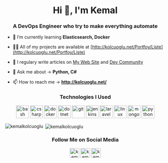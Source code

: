 <h1 align="center">Hi 👋, I'm Kemal</h1>
<h3 align="center">A DevOps Engineer who try to make everything automate</h3>


- 🌱 I’m currently learning **Elasticsearch, Docker**

- 👨‍💻 All of my projects are available at [http://kolcuoglu.net/Portfoy/Liste](http://kolcuoglu.net/Portfoy/Liste)

- 📝 I regulary write articles on [My Web Site](http://kolcuoglu.net/Blog/Liste) and [Dev Community](https://dev.to/kemalkolcuoglu/elasticsearch-snapshots-feature-2m81)

- 💬 Ask me about -> **Python, C#**

- 📫 How to reach me -> **http://kolcuoglu.net/**

<h3 align="center">Technologies I Used</h3>

<p align="center"><img src="https://www.vectorlogo.zone/logos/gnu_bash/gnu_bash-icon.svg" alt="bash" width="40" height="40"/> <img src="https://devicons.github.io/devicon/devicon.git/icons/csharp/csharp-original.svg" alt="csharp" width="40" height="40"/> <img src="https://devicons.github.io/devicon/devicon.git/icons/docker/docker-original-wordmark.svg" alt="docker" width="40" height="40"/> <img src="https://devicons.github.io/devicon/devicon.git/icons/dot-net/dot-net-original-wordmark.svg" alt="dotnet" width="40" height="40"/> <img src="https://www.vectorlogo.zone/logos/git-scm/git-scm-icon.svg" alt="git" width="40" height="40"/> <img src="https://www.vectorlogo.zone/logos/jenkins/jenkins-icon.svg" alt="jenkins" width="40" height="40"/> <img src="https://devicons.github.io/devicon/devicon.git/icons/laravel/laravel-plain-wordmark.svg" alt="laravel" width="40" height="40"/> <img src="https://devicons.github.io/devicon/devicon.git/icons/linux/linux-original.svg" alt="linux" width="40" height="40"/> <img src="https://devicons.github.io/devicon/devicon.git/icons/mongodb/mongodb-original-wordmark.svg" alt="mongodb" width="40" height="40"/> <img src="https://devicons.github.io/devicon/devicon.git/icons/python/python-original.svg" alt="python" width="40" height="40"/></p><p><img align="left" src="https://github-readme-stats.vercel.app/api/top-langs/?username=kemalkolcuoglu&layout=compact&hide=html" alt="kemalkolcuoglu" /></p>

<p>&nbsp;<img align="center" src="https://github-readme-stats.vercel.app/api?username=kemalkolcuoglu&show_icons=true" alt="kemalkolcuoglu" /></p>

<h3 align="center">Follow Me on Social Media</h3>

<p align="center">
<a href="https://twitter.com/kemalkolcuoglu" target="blank"><img align="center" src="https://cdn.jsdelivr.net/npm/simple-icons@3.0.1/icons/twitter.svg" alt="kemalkolcuoglu" height="30" width="30" /></a>
<a href="https://linkedin.com/in/kemalkolcuoglu35465325" target="blank"><img align="center" src="https://cdn.jsdelivr.net/npm/simple-icons@3.0.1/icons/linkedin.svg" alt="kemalkolcuoglu35465325" height="30" width="30" /></a>
<a href="https://instagram.com/kemal_kolcuoglu" target="blank"><img align="center" src="https://cdn.jsdelivr.net/npm/simple-icons@3.0.1/icons/instagram.svg" alt="kemal_kolcuoglu" height="30" width="30" /></a>
</p>
